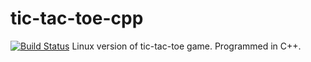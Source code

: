 # tic-tac-toe-cpp
[![Build Status](https://travis-ci.org/danielkrupinski/tic-tac-toe-cpp.svg?branch=master)](https://travis-ci.org/danielkrupinski/tic-tac-toe-cpp)
Linux version of tic-tac-toe game. Programmed in C++.
